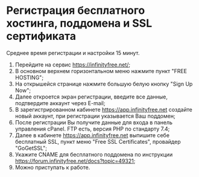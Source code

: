 # Регистрация бесплатного хостинга, поддомена и SSL сертификата

Среднее время регистрации и настройки 15 минут.

1. Перейдите на сервис https://infinityfree.net/;
2. В основном верхнем горизонтальном меню нажмите пункт "FREE HOSTING";
3. На открышейся странице нажмите большую белую кнопку "Sign Up Now";
4. Далее откроется экран регистрации, введите все данные, подтвердите аккаунт через E-mail;
5. В зарегистрированном кабинете https://app.infinityfree.net создайте новый аккаунт, при регистрации указывается Ваш поддомен;
6. После регистрации Вы получите данные для входа в панель управления cPanel. FTP есть, версия PHP по стандарту 7.4; 
7. Далее в кабинете https://app.infinityfree.net выпишите себе бесплатный SSL, пункт меню "Free SSL Certificates", провайдер "GoGetSSL";
8. Укажите CNAME для бесплатного поддомена по инструкции https://forum.infinityfree.net/docs?topic=49321;
9. Можно приступать к работе.
